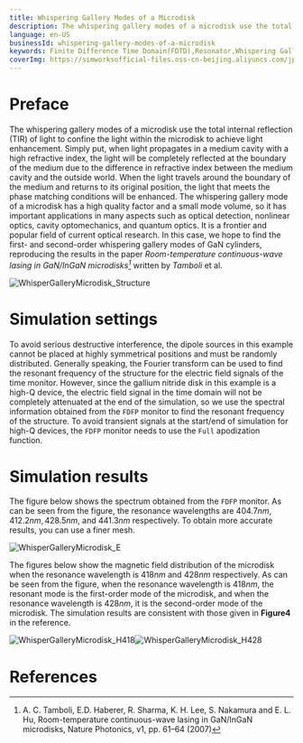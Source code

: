 ```yaml
---
title: Whispering Gallery Modes of a Microdisk
description: The whispering gallery modes of a microdisk use the total internal reflection (TIR) of light to confine the light within the microdisk to achieve light enhancement. The whispering gallery mode of a microdisk has a high quality factor and a small mode volume, so it is a frontier and popular field of current optical research. In this case, we hope to find the first- and second-order whispering gallery modes of GaN cylinders.
language: en-US
businessId: whispering-gallery-modes-of-a-microdisk
keywords: Finite Difference Time Domain(FDTD),Resonator,Whispering Gallery Modes(WGMs)
coverImg: https://simworksofficial-files.oss-cn-beijing.aliyuncs.com/jpg/WhisperGalleryMicrodisk_Structure_2_20240122092723A058.jpg
---
```


# Preface

The whispering gallery modes of a microdisk use the total internal reflection (TIR) of light to confine the light within the microdisk to achieve light enhancement. Simply put, when light propagates in a medium cavity with a high refractive index, the light will be completely reflected at the boundary of the medium due to the difference in refractive index between the medium cavity and the outside world. When the light travels around the boundary of the medium and returns to its original position, the light that meets the phase matching conditions will be enhanced. The whispering gallery mode of a microdisk has a high quality factor and a small mode volume, so it has important applications in many aspects such as optical detection, nonlinear optics, cavity optomechanics, and quantum optics. It is a frontier and popular field of current optical research. In this case, we hope to find the first- and second-order whispering gallery modes of GaN cylinders, reproducing the results in the paper _Room-temperature continuous-wave lasing in GaN/InGaN microdisks[^1]_ written by _Tamboli_ et al.

![WhisperGalleryMicrodisk_Structure](https://simworksofficial-files.oss-cn-beijing.aliyuncs.com/mdfile/resources/img/WhisperGalleryMicrodisk_Structure.png)

# Simulation settings

To avoid serious destructive interference, the dipole sources in this example cannot be placed at highly symmetrical positions and must be randomly distributed. Generally speaking, the Fourier transform can be used to find the resonant frequency of the structure for the electric field signals of the time monitor. However, since the gallium nitride disk in this example is a high-Q device, the electric field signal in the time domain will not be completely attenuated at the end of the simulation, so we use the spectral information obtained from the `FDFP` monitor to find the resonant frequency of the structure. To avoid transient signals at the start/end of simulation for high-Q devices, the `FDFP` monitor needs to use the `Full` apodization function.

# Simulation results

The figure below shows the spectrum obtained from the `FDFP` monitor. As can be seen from the figure, the resonance wavelengths are $404.7nm, 412.2nm, 428.5nm,$ and $441.3nm$ respectively. To obtain more accurate results, you can use a finer mesh.

![WhisperGalleryMicrodisk_E](https://simworksofficial-files.oss-cn-beijing.aliyuncs.com/mdfile/resources/img/WhisperGalleryMicrodisk_E.png)

The figures below show the magnetic field distribution of the microdisk when the resonance wavelength is $418nm$ and $428nm$ respectively. As can be seen from the figure, when the resonance wavelength is $418nm$, the resonant mode is the first-order mode of the microdisk, and when the resonance wavelength is $428nm$, it is the second-order mode of the microdisk. The simulation results are consistent with those given in **Figure4** in the reference.

![WhisperGalleryMicrodisk_H418](https://simworksofficial-files.oss-cn-beijing.aliyuncs.com/mdfile/resources/img/WhisperGalleryMicrodisk_H418.png)![WhisperGalleryMicrodisk_H428](https://simworksofficial-files.oss-cn-beijing.aliyuncs.com/mdfile/resources/img/WhisperGalleryMicrodisk_H428.png)

# References

[^1]: A. C. Tamboli, E.D. Haberer, R. Sharma, K. H. Lee, S. Nakamura and E. L. Hu, Room-temperature continuous-wave lasing in GaN/InGaN microdisks, Nature Photonics, v1, pp. 61–64 (2007)
